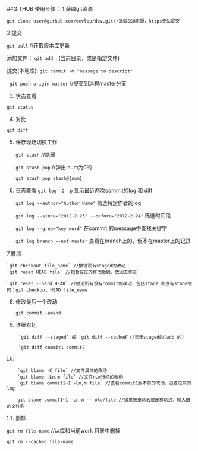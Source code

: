 ##GITHUB 使用步骤：
1.获取git资源

`
    git clone user@github.com/devlop/dev.git//选取SSH资源，https无法提交
`
    
2.提交

`git pull` //获取版本库更新

添加文件： `git add `. (当前目录，或是指定文件)

提交(本地库): `git commit -m "message to descript"`

` git push origin master` //提交到远程master分支

3. 状态查看

`git status`

4. 对比

`git diff`


5. 保存现场切换工作

    `git stash`  //隐藏

    `git stash pop`  //弹出 num为0的

    `git stash pop stash@{num}`

6. 日志查看
    `git log -2 -p`   显示最近两次commit的log 和 diff

    `git log --author="Author Name"` 筛选特定作者的log

    `git log --since="2012-2-23" --before="2012-2-24"` 筛选时间段

    `git log --grep="key word"` 在commit 的message中查找关键字

    `git log branch --not master` 查看在branch上的，但不在master上的记录

7.撤消

    `git checkout file_name` //撤销没有staged的改动
    `git reset HEAD file` //把暂存区的修改撤销，放回工作区

    `git reset --hard HEAD` //撤消所有没有commit的改动，包括stage 和没有stage的
    同：git checkout HEAD file_name

8. 修改最后一个改动

    `git commit -amend`

9. 详细对比

        `git diff --staged` 或 `git diff --cached`//显示staged的(add 的)

        `git diff commit1 commit2`

10. 

        `git blame -C file` //文件具体的改动
        `git blame -Ln,m file` //文件n,m行间的改动
        `git blame commit1~1 -Ln,m file` //查看commit1版本前的改动，追查之前的log

        git blame commit1~1 -Ln,m -- old/file //如果被重命名或是移动过，输入旧的文件名

11. 删除

`git rm file-name` //从库和当前work 目录中删掉

`git rm --cached file-name`
